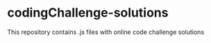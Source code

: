 # codingChallenge-solutions
This repository contains .js files with online code challenge solutions

